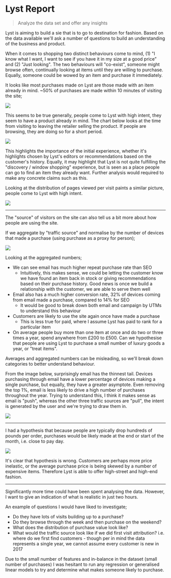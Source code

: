 # Lyst Report

> Analyze the data set and offer any insights

Lyst is aiming to build a sie that is to go to destination for fashion. Based on the data available we'll ask a number of questions to build an understanding of the business and product.

When it comes to shopping two distinct behaviours come to mind, (1) "I know what I want, I want to see if you have it in my size at a good price" and (2) "Just looking". The two behaviours will "co-exist", someone might browse often, continually looking at items until they are willing to purchase. Equally, someone could be wowed by an item and purchase it immediately.

It looks like most purchases made on Lyst are those made with an item already in mind. ~50% of purchases are made within 10 minutes of visiting the site;

<img src="md_refs/timetopurchase.png">

This seems to be true generally, people come to Lyst with high intent, they seem to have a product already in mind. The chart below looks at the time from visiting to leaving the retailer selling the product. If people are browsing, they are doing so for a short period.

<img src="md_refs/time_visittoleave.png">

This highlights the importance of the initial experience, whether it's highlights chosen by Lyst's editors or recommendations based on the customer's history. Equally, it may highlight that Lyst is not quite fulfilling the "discovery / window shopping" experience, but is seen as a place people can go to find an item they already want. Further analysis would required to make any concrete claims such as this.

Looking at the distribution of pages viewed per visit paints a similar picture, people come to Lyst with high intent.

<img src="md_refs/page_views.png">

----

The "source" of visitors on the site can also tell us a bit more about how people are using the site.

If we aggregate by "traffic source" and normalise by the number of devices that made a purchase (using purchase as a proxy for person);

<img src="md_refs/ts_overview.png">

Looking at the aggregated numbers;

- We can see email has much higher repeat purchase rate than SEO
  - Intuitively, this makes sense, we could be letting the customer know we have found an item back in stock or giving recommendations based on their purchase history. Good news is once we build a relationship with the customer, we are able to serve them well
- Email also has a much higher conversion rate, 32% of devices coming from email made a purchase, compared to 14% for SEO
  - It would be good to break down both email and campaign by UTMs to understand this behaviour
- Customers are likely to use the site again once have made a purchase
  - This is less true for paid, where I assume Lyst has paid to rank for a particular item
- On average people buy more than one item at once and do two or three times a year, spend anywhere from £200 to £500. Can we hypothesise that people are using Lyst to purchase a small number of luxury goods a year, or "treat items".

Averages and aggregated numbers can be misleading, so we'll break down categories to better understand behaviour.

From the image below, surprisingly email has the thinnest tail. Devices purchasing through email have a lower percentage of devices making a single purchase, but equally, they have a greater asymptote. Even removing the top 1%, email is less likely to drive a high number of purchases throughout the year. Trying to understand this, I think it makes sense as email is "push", whereas the other three traffic sources are "pull", the intent is generated by the user and we're trying to draw them in.

<img src="md_refs/ts_purchases.png">

----

I had a hypothesis that because people are typically drop hundreds of pounds per order, purchases would be likely made at the end or start of the month, i.e. close to pay day.

<img src="md_refs/purchase_dom.png">

It's clear that hypothesis is wrong. Customers are perhaps more price inelastic, or the average purchase price is being skewed by a number of expensive items. Therefore Lyst is able to offer high-street and high-end fashion.

----

Significantly more time could have been spent analysing the data. However, I want to give an indication of what is realistic in just two hours.

An example of questions I would have liked to investigate;

* Do they have lots of visits building up to a purchase?
* Do they browse through the week and then purchase on the weekend?
* What does the distribution of purchase value look like?
* What would the traffic source look like if we did first visit attribution? i.e. where do we first find customers - though per in mind the data represents a single year, we cannot assume every customer is new in 2017

Due to the small number of features and in-balance in the dataset (small number of purchases) I was hesitant to run any regression or generalised linear models to try and determine what makes someone likely to purchase.
